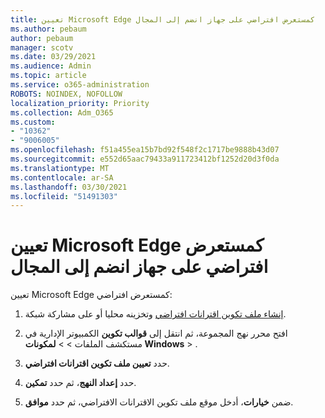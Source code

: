 ```yaml
---
title: تعيين Microsoft Edge كمستعرض افتراضي على جهاز انضم إلى المجال
ms.author: pebaum
author: pebaum
manager: scotv
ms.date: 03/29/2021
ms.audience: Admin
ms.topic: article
ms.service: o365-administration
ROBOTS: NOINDEX, NOFOLLOW
localization_priority: Priority
ms.collection: Adm_O365
ms.custom:
- "10362"
- "9006005"
ms.openlocfilehash: f51a455ea15b7bd92f548f2c1717be9888b43d07
ms.sourcegitcommit: e552d65aac79433a911723412bf1252d20d3f0da
ms.translationtype: MT
ms.contentlocale: ar-SA
ms.lasthandoff: 03/30/2021
ms.locfileid: "51491303"
---
```

# <a name="set-microsoft-edge-as-the-default-browser-on-a-domain-joined-device"></a>تعيين Microsoft Edge كمستعرض افتراضي على جهاز انضم إلى المجال

تعيين Microsoft Edge كمستعرض افتراضي: 

1. [إنشاء ملف تكوين اقترانات افتراضي](https://go.microsoft.com/fwlink/?linkid=2132437) وتخزينه محليا أو على مشاركة شبكة.

1. افتح محرر نهج المجموعة، ثم انتقل إلى **قوالب تكوين** الكمبيوتر الإدارية في مستكشف الملفات  >    >  **لمكونات Windows**  >  .

1. حدد **تعيين ملف تكوين اقترانات افتراضي**.

1. حدد **إعداد النهج**، ثم حدد **تمكين**.

1. ضمن **خيارات**، أدخل موقع ملف تكوين الاقترانات الافتراضي، ثم حدد **موافق**.
